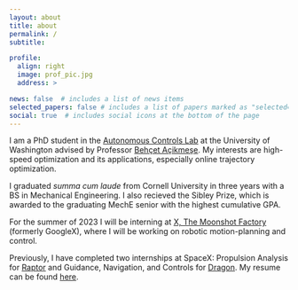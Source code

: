```yaml
---
layout: about
title: about
permalink: /
subtitle: 

profile:
  align: right
  image: prof_pic.jpg
  address: >

news: false  # includes a list of news items
selected_papers: false # includes a list of papers marked as "selected={true}"
social: true  # includes social icons at the bottom of the page
---
```

I am a PhD student in the [Autonomous Controls Lab](https://depts.washington.edu/uwacl/) at the University of Washington advised by Professor [Behçet Açikmeşe](https://www.aa.washington.edu/facultyfinder/behcet-acikmese). My interests are high-speed optimization and its applications, especially online trajectory optimization. 

I graduated *summa cum laude* from Cornell University in three years with a BS in Mechanical Engineering. I also recieved the Sibley Prize, which is awarded to the graduating MechE senior with the highest cumulative GPA.

For the summer of 2023 I will be interning at [X, The Moonshot Factory](https://x.company/) (formerly GoogleX), where I will be working on robotic motion-planning and control.

Previously, I have completed two internships at SpaceX: Propulsion Analysis for [Raptor](https://www.youtube.com/watch?v=k0t6_l3x-f8) and Guidance, Navigation, and Controls for [Dragon](https://www.spacex.com/vehicles/dragon/). My resume can be found [here](../assets/pdf/Govind_Chari_Resume.pdf).